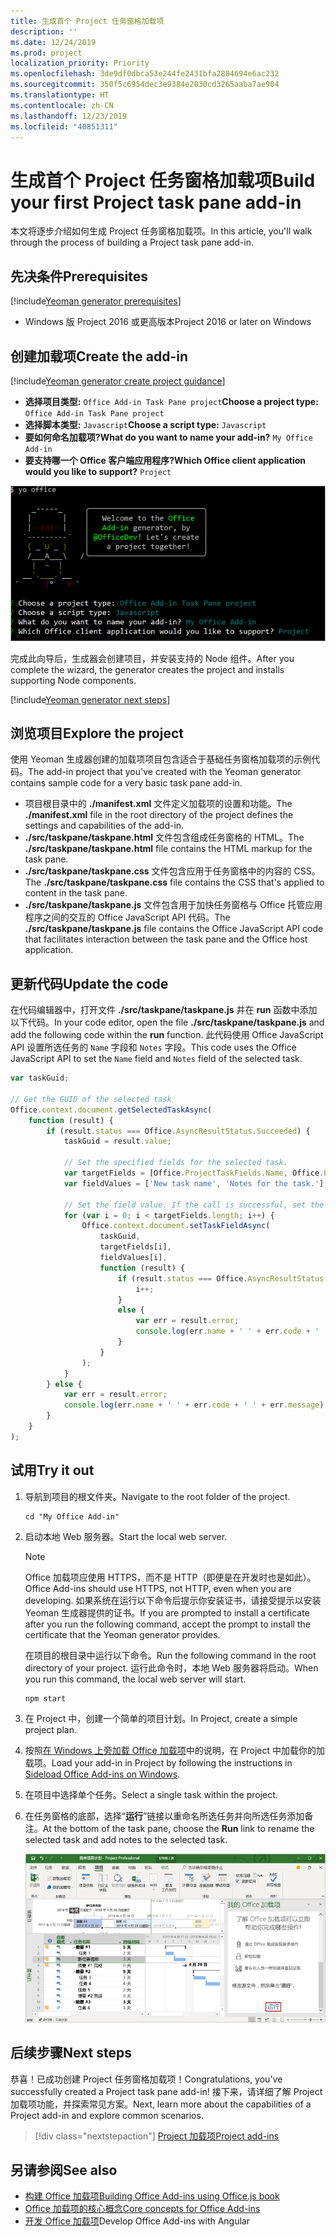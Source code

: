 ```yaml
---
title: 生成首个 Project 任务窗格加载项
description: ''
ms.date: 12/24/2019
ms.prod: project
localization_priority: Priority
ms.openlocfilehash: 3de9df0dbca53e244fe2431bfa2884694e6ac232
ms.sourcegitcommit: 350f5c6954dec3e9384e2030cd3265aaba7ae904
ms.translationtype: HT
ms.contentlocale: zh-CN
ms.lasthandoff: 12/23/2019
ms.locfileid: "40851311"
---
```

# <a name="build-your-first-project-task-pane-add-in"></a><span data-ttu-id="c8a1d-102">生成首个 Project 任务窗格加载项</span><span class="sxs-lookup"><span data-stu-id="c8a1d-102">Build your first Project task pane add-in</span></span>

<span data-ttu-id="c8a1d-103">本文将逐步介绍如何生成 Project 任务窗格加载项。</span><span class="sxs-lookup"><span data-stu-id="c8a1d-103">In this article, you'll walk through the process of building a Project task pane add-in.</span></span>

## <a name="prerequisites"></a><span data-ttu-id="c8a1d-104">先决条件</span><span class="sxs-lookup"><span data-stu-id="c8a1d-104">Prerequisites</span></span>

[!include[Yeoman generator prerequisites](../includes/quickstart-yo-prerequisites.md)]

- <span data-ttu-id="c8a1d-105">Windows 版 Project 2016 或更高版本</span><span class="sxs-lookup"><span data-stu-id="c8a1d-105">Project 2016 or later on Windows</span></span>

## <a name="create-the-add-in"></a><span data-ttu-id="c8a1d-106">创建加载项</span><span class="sxs-lookup"><span data-stu-id="c8a1d-106">Create the add-in</span></span>

[!include[Yeoman generator create project guidance](../includes/yo-office-command-guidance.md)]

- <span data-ttu-id="c8a1d-107">**选择项目类型:** `Office Add-in Task Pane project`</span><span class="sxs-lookup"><span data-stu-id="c8a1d-107">**Choose a project type:** `Office Add-in Task Pane project`</span></span>
- <span data-ttu-id="c8a1d-108">**选择脚本类型:** `Javascript`</span><span class="sxs-lookup"><span data-stu-id="c8a1d-108">**Choose a script type:** `Javascript`</span></span>
- <span data-ttu-id="c8a1d-109">**要如何命名加载项?**</span><span class="sxs-lookup"><span data-stu-id="c8a1d-109">**What do you want to name your add-in?**</span></span> `My Office Add-in`
- <span data-ttu-id="c8a1d-110">**要支持哪一个 Office 客户端应用程序?**</span><span class="sxs-lookup"><span data-stu-id="c8a1d-110">**Which Office client application would you like to support?**</span></span> `Project`

![有关 Yeoman 生成器提示和回答的屏幕截图](../images/yo-office-project.png)

<span data-ttu-id="c8a1d-112">完成此向导后，生成器会创建项目，并安装支持的 Node 组件。</span><span class="sxs-lookup"><span data-stu-id="c8a1d-112">After you complete the wizard, the generator creates the project and installs supporting Node components.</span></span>

[!include[Yeoman generator next steps](../includes/yo-office-next-steps.md)]

## <a name="explore-the-project"></a><span data-ttu-id="c8a1d-113">浏览项目</span><span class="sxs-lookup"><span data-stu-id="c8a1d-113">Explore the project</span></span>

<span data-ttu-id="c8a1d-114">使用 Yeoman 生成器创建的加载项项目包含适合于基础任务窗格加载项的示例代码。</span><span class="sxs-lookup"><span data-stu-id="c8a1d-114">The add-in project that you've created with the Yeoman generator contains sample code for a very basic task pane add-in.</span></span> 

- <span data-ttu-id="c8a1d-115">项目根目录中的 **./manifest.xml** 文件定义加载项的设置和功能。</span><span class="sxs-lookup"><span data-stu-id="c8a1d-115">The **./manifest.xml** file in the root directory of the project defines the settings and capabilities of the add-in.</span></span>
- <span data-ttu-id="c8a1d-116">**./src/taskpane/taskpane.html** 文件包含组成任务窗格的 HTML。</span><span class="sxs-lookup"><span data-stu-id="c8a1d-116">The **./src/taskpane/taskpane.html** file contains the HTML markup for the task pane.</span></span>
- <span data-ttu-id="c8a1d-117">**./src/taskpane/taskpane.css** 文件包含应用于任务窗格中的内容的 CSS。</span><span class="sxs-lookup"><span data-stu-id="c8a1d-117">The **./src/taskpane/taskpane.css** file contains the CSS that's applied to content in the task pane.</span></span>
- <span data-ttu-id="c8a1d-118">**./src/taskpane/taskpane.js** 文件包含用于加快任务窗格与 Office 托管应用程序之间的交互的 Office JavaScript API 代码。</span><span class="sxs-lookup"><span data-stu-id="c8a1d-118">The **./src/taskpane/taskpane.js** file contains the Office JavaScript API code that facilitates interaction between the task pane and the Office host application.</span></span>

## <a name="update-the-code"></a><span data-ttu-id="c8a1d-119">更新代码</span><span class="sxs-lookup"><span data-stu-id="c8a1d-119">Update the code</span></span>

<span data-ttu-id="c8a1d-120">在代码编辑器中，打开文件 **./src/taskpane/taskpane.js** 并在 **run** 函数中添加以下代码。</span><span class="sxs-lookup"><span data-stu-id="c8a1d-120">In your code editor, open the file **./src/taskpane/taskpane.js** and add the following code within the **run** function.</span></span> <span data-ttu-id="c8a1d-121">此代码使用 Office JavaScript API 设置所选任务的 `Name` 字段和 `Notes` 字段。</span><span class="sxs-lookup"><span data-stu-id="c8a1d-121">This code uses the Office JavaScript API to set the `Name` field and `Notes` field of the selected task.</span></span>

```js
var taskGuid;

// Get the GUID of the selected task
Office.context.document.getSelectedTaskAsync(
    function (result) {
        if (result.status === Office.AsyncResultStatus.Succeeded) {
            taskGuid = result.value;

            // Set the specified fields for the selected task.
            var targetFields = [Office.ProjectTaskFields.Name, Office.ProjectTaskFields.Notes];
            var fieldValues = ['New task name', 'Notes for the task.'];

            // Set the field value. If the call is successful, set the next field.
            for (var i = 0; i < targetFields.length; i++) {
                Office.context.document.setTaskFieldAsync(
                    taskGuid,
                    targetFields[i],
                    fieldValues[i],
                    function (result) {
                        if (result.status === Office.AsyncResultStatus.Succeeded) {
                            i++;
                        }
                        else {
                            var err = result.error;
                            console.log(err.name + ' ' + err.code + ' ' + err.message);
                        }
                    }
                );
            }
        } else {
            var err = result.error;
            console.log(err.name + ' ' + err.code + ' ' + err.message);
        }
    }
);
```

## <a name="try-it-out"></a><span data-ttu-id="c8a1d-122">试用</span><span class="sxs-lookup"><span data-stu-id="c8a1d-122">Try it out</span></span>

1. <span data-ttu-id="c8a1d-123">导航到项目的根文件夹。</span><span class="sxs-lookup"><span data-stu-id="c8a1d-123">Navigate to the root folder of the project.</span></span>

    ```command&nbsp;line
    cd "My Office Add-in"
    ```

2. <span data-ttu-id="c8a1d-124">启动本地 Web 服务器。</span><span class="sxs-lookup"><span data-stu-id="c8a1d-124">Start the local web server.</span></span>

    > [!NOTE]
    > <span data-ttu-id="c8a1d-125">Office 加载项应使用 HTTPS，而不是 HTTP（即便是在开发时也是如此）。</span><span class="sxs-lookup"><span data-stu-id="c8a1d-125">Office Add-ins should use HTTPS, not HTTP, even when you are developing.</span></span> <span data-ttu-id="c8a1d-126">如果系统在运行以下命令后提示你安装证书，请接受提示以安装 Yeoman 生成器提供的证书。</span><span class="sxs-lookup"><span data-stu-id="c8a1d-126">If you are prompted to install a certificate after you run the following command, accept the prompt to install the certificate that the Yeoman generator provides.</span></span>

    <span data-ttu-id="c8a1d-127">在项目的根目录中运行以下命令。</span><span class="sxs-lookup"><span data-stu-id="c8a1d-127">Run the following command in the root directory of your project.</span></span> <span data-ttu-id="c8a1d-128">运行此命令时，本地 Web 服务器将启动。</span><span class="sxs-lookup"><span data-stu-id="c8a1d-128">When you run this command, the local web server will start.</span></span>

    ```command&nbsp;line
    npm start
    ```

3. <span data-ttu-id="c8a1d-129">在 Project 中，创建一个简单的项目计划。</span><span class="sxs-lookup"><span data-stu-id="c8a1d-129">In Project, create a simple project plan.</span></span>

4. <span data-ttu-id="c8a1d-130">按照[在 Windows 上旁加载 Office 加载项](../testing/create-a-network-shared-folder-catalog-for-task-pane-and-content-add-ins.md)中的说明，在 Project 中加载你的加载项。</span><span class="sxs-lookup"><span data-stu-id="c8a1d-130">Load your add-in in Project by following the instructions in [Sideload Office Add-ins on Windows](../testing/create-a-network-shared-folder-catalog-for-task-pane-and-content-add-ins.md).</span></span>

5. <span data-ttu-id="c8a1d-131">在项目中选择单个任务。</span><span class="sxs-lookup"><span data-stu-id="c8a1d-131">Select a single task within the project.</span></span>

6. <span data-ttu-id="c8a1d-132">在任务窗格的底部，选择“**运行**”链接以重命名所选任务并向所选任务添加备注。</span><span class="sxs-lookup"><span data-stu-id="c8a1d-132">At the bottom of the task pane, choose the **Run** link to rename the selected task and add notes to the selected task.</span></span>

    ![加载了任务窗格加载项的 Project 应用程序的屏幕截图](../images/project-quickstart-addin-1.png)

## <a name="next-steps"></a><span data-ttu-id="c8a1d-134">后续步骤</span><span class="sxs-lookup"><span data-stu-id="c8a1d-134">Next steps</span></span>

<span data-ttu-id="c8a1d-135">恭喜！已成功创建 Project 任务窗格加载项！</span><span class="sxs-lookup"><span data-stu-id="c8a1d-135">Congratulations, you've successfully created a Project task pane add-in!</span></span> <span data-ttu-id="c8a1d-136">接下来，请详细了解 Project 加载项功能，并探索常见方案。</span><span class="sxs-lookup"><span data-stu-id="c8a1d-136">Next, learn more about the capabilities of a Project add-in and explore common scenarios.</span></span>

> [!div class="nextstepaction"]
> [<span data-ttu-id="c8a1d-137">Project 加载项</span><span class="sxs-lookup"><span data-stu-id="c8a1d-137">Project add-ins</span></span>](../project/project-add-ins.md)

## <a name="see-also"></a><span data-ttu-id="c8a1d-138">另请参阅</span><span class="sxs-lookup"><span data-stu-id="c8a1d-138">See also</span></span>

- [<span data-ttu-id="c8a1d-139">构建 Office 加载项</span><span class="sxs-lookup"><span data-stu-id="c8a1d-139">Building Office Add-ins using Office.js book</span></span>](../overview/office-add-ins-fundamentals.md)
- [<span data-ttu-id="c8a1d-140">Office 加载项的核心概念</span><span class="sxs-lookup"><span data-stu-id="c8a1d-140">Core concepts for Office Add-ins</span></span>](../overview/core-concepts-office-add-ins.md)
- <span data-ttu-id="c8a1d-141">[开发 Office 加载项](../develop/develop-overview.md)</span><span class="sxs-lookup"><span data-stu-id="c8a1d-141">[](../develop/develop-overview.md)Develop Office Add-ins with Angular</span></span>
